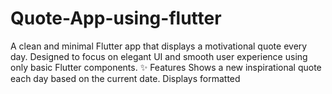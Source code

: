 # Quote-App-using-flutter
A clean and minimal Flutter app that displays a motivational quote every day. Designed to focus on elegant UI and smooth user experience using only basic Flutter components.  ✨ Features Shows a new inspirational quote each day based on the current date.  Displays formatted
